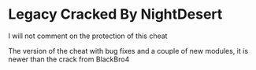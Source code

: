 # Legacy Cracked By NightDesert
I will not comment on the protection of this cheat

The version of the cheat with bug fixes and a couple of new modules, it is newer than the crack from BlackBro4
